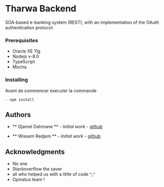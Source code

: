 
# Tharwa Backend

SOA-based e-banking system (REST), with an implementation of the OAuth authentication protocol. 

### Prerequisites
  - Oracle XE 11g
  - Nodejs v-8.0 
  - TypeScript 
  - Mocha 

### Installing

Avant de commencer executer la commande 

    - npm install 


## Authors

* ** Djamel Dahmane ** - *Initial work* - [github](https://github.com/transdz)

* ** Wissem Redjem  ** - *Initial work* - [github](https://github.com/rdjWiss)


## Acknowledgments

* No one 
* Stackoverflow the saver 
* all who helped us with a little of code ^_^ 
* Opinatus team !
